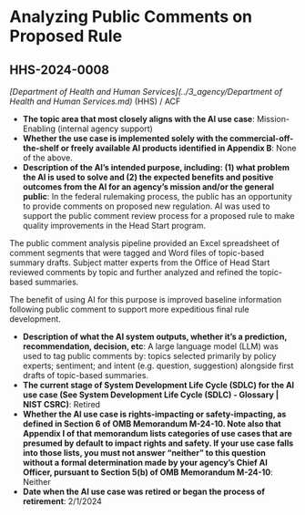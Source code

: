 # Analyzing Public Comments on Proposed Rule
## HHS-2024-0008
_[Department of Health and Human Services](../3_agency/Department of Health and Human Services.md)_ (HHS) / ACF


+ **The topic area that most closely aligns with the AI use case**: Mission-Enabling (internal agency support)
+ **Whether the use case is implemented solely with the commercial-off-the-shelf or freely available AI products identified in Appendix B**: None of the above.
+ **Description of the AI’s intended purpose, including: (1) what problem the AI is used to solve and (2) the expected benefits and positive outcomes from the AI for an agency’s mission and/or the general public**: In the federal rulemaking process, the public has an opportunity to provide comments on proposed new regulation. AI was used to support the public comment review process for a proposed rule to make quality improvements in the Head Start program.

The public comment analysis pipeline provided an Excel spreadsheet of comment segments that were tagged and Word files of topic-based summary drafts. Subject matter experts from the Office of Head Start reviewed comments by topic and further analyzed and refined the topic-based summaries.

The benefit of using AI for this purpose is improved baseline information following public comment to support more expeditious final rule development.
+ **Description of what the AI system outputs, whether it’s a prediction, recommendation, decision, etc**: A large language model (LLM) was used to tag public comments by: topics selected primarily by policy experts; sentiment; and intent (e.g. question, suggestion) alongside first drafts of topic-based summaries.
+ **The current stage of System Development Life Cycle (SDLC) for the AI use case (See System Development Life Cycle (SDLC) - Glossary | NIST CSRC)**: Retired
+ **Whether the AI use case is rights-impacting or safety-impacting, as defined in Section 6 of OMB Memorandum M-24-10. Note also that Appendix I of that memorandum lists categories of use cases that are presumed by default to impact rights and safety. If your use case falls into those lists, you must not answer “neither” to this question without a formal determination made by your agency’s Chief AI Officer, pursuant to Section 5(b) of OMB Memorandum M-24-10**: Neither
+ **Date when the AI use case was retired or began the process of retirement**: 2/1/2024